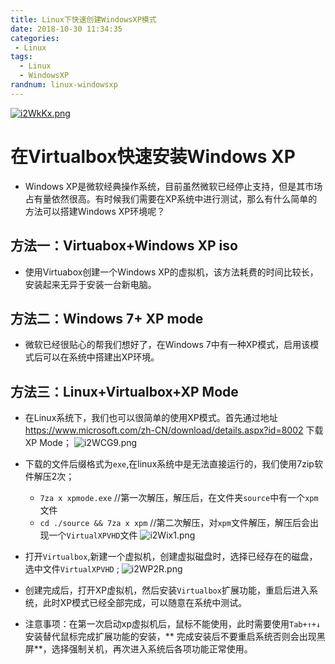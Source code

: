```yaml
---
title: Linux下快速创建WindowsXP模式
date: 2018-10-30 11:34:35
categories: 
 - Linux
tags:
  - Linux
  - WindowsXP
randnum: linux-windowsxp
---
```

 [![i2WkKx.png](https://s1.ax1x.com/2018/10/30/i2WkKx.png)](https://imgchr.com/i/i2WkKx)

# 在Virtualbox快速安装Windows XP

- Windows XP是微软经典操作系统，目前虽然微软已经停止支持，但是其市场占有量依然很高。有时候我们需要在XP系统中进行测试，那么有什么简单的方法可以搭建Windows XP环境呢？
<!--more-->

## 方法一：Virtuabox+Windows XP iso
- 使用Virtuabox创建一个Windows XP的虚拟机，该方法耗费的时间比较长，安装起来无异于安装一台新电脑。

## 方法二：Windows 7+ XP mode
- 微软已经很贴心的帮我们想好了，在Windows 7中有一种XP模式，启用该模式后可以在系统中搭建出XP环境。

## 方法三：Linux+Virtualbox+XP Mode
- 在Linux系统下，我们也可以很简单的使用XP模式。首先通过地址<https://www.microsoft.com/zh-CN/download/details.aspx?id=8002> 下载XP Mode；
   ![i2WCG9.png](https://s1.ax1x.com/2018/10/30/i2WCG9.png)  
- 下载的文件后缀格式为`exe`,在linux系统中是无法直接运行的，我们使用7zip软件解压2次；
  - `7za x xpmode.exe` //第一次解压，解压后，在文件夹`source`中有一个`xpm`文件
  - `cd ./source && 7za x xpm` //第二次解压，对`xpm`文件解压，解压后会出现一个`VirtualXPVHD`文件
    ![i2Wix1.png](https://s1.ax1x.com/2018/10/30/i2Wix1.png) 

- 打开`Virtualbox`,新建一个虚拟机，创建虚拟磁盘时，选择已经存在的磁盘，选中文件`VirtualXPVHD` ;
    ![i2WP2R.png](https://s1.ax1x.com/2018/10/30/i2WP2R.png)
    
- 创建完成后，打开XP虚拟机，然后安装`Virtualbox`扩展功能，重启后进入系统，此时XP模式已经全部完成，可以随意在系统中测试。

- 注意事项：在第一次启动xp虚拟机后，鼠标不能使用，此时需要使用`Tab+↑+↓`安装替代鼠标完成扩展功能的安装，** 完成安装后不要重启系统否则会出现黑屏**，选择强制关机，再次进入系统后各项功能正常使用。


